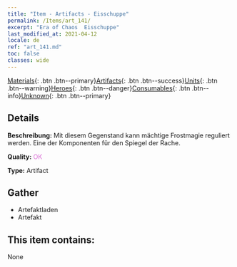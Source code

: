 ```yaml
---
title: "Item - Artifacts - Eisschuppe"
permalink: /Items/art_141/
excerpt: "Era of Chaos  Eisschuppe"
last_modified_at: 2021-04-12
locale: de
ref: "art_141.md"
toc: false
classes: wide
---
```

 [Materials](/de/Items/){: .btn .btn--primary}[Artifacts](/de/Items/Artifacts/){: .btn .btn--success}[Units](/de/Items/Units/){: .btn .btn--warning}[Heroes](/de/Items/Heroes/){: .btn .btn--danger}[Consumables](/de/Items/Consumables/){: .btn .btn--info}[Unknown](/de/Items/Unknown/){: .btn .btn--primary}

## Details
 **Beschreibung:** Mit diesem Gegenstand kann mächtige Frostmagie reguliert werden. Eine der Komponenten für den Spiegel der Rache.

 **Quality:** <span style="color: #DA70D6">OK</span>

 **Type:** Artifact

## Gather

*    Artefaktladen 
*    Artefakt 

## This item contains:

  None

